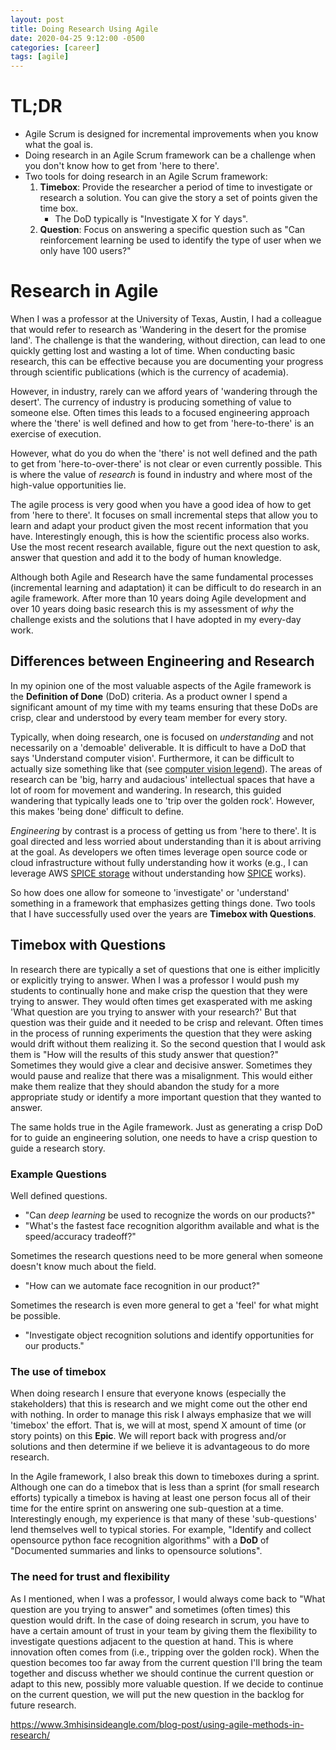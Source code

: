 ```yaml
---
layout: post
title: Doing Research Using Agile
date: 2020-04-25 9:12:00 -0500
categories: [career]
tags: [agile]
---
```


# TL;DR

* Agile Scrum is designed for incremental improvements when you know what the goal is.
* Doing research in an Agile Scrum framework can be a challenge when you don't know how to get from 'here to there'.
* Two tools for doing research in an Agile Scrum framework:
    1. **Timebox**: Provide the researcher a period of time to investigate or research a solution. You can give the story a set of points given the time box. 
        * The DoD typically is "Investigate X for Y days". 
    2. **Question**: Focus on answering a specific question such as "Can reinforcement learning be used to identify the type of user when we only have 100 users?"

# Research in Agile

When I was a professor at the University of Texas, Austin, I had a colleague that would refer to research as 'Wandering in the desert for the promise land'. The challenge is that the wandering, without direction, can lead to one quickly getting lost and wasting a lot of time. When conducting basic research, this can be effective because you are documenting your progress through scientific publications (which is the currency of academia). 

However, in industry, rarely can we afford years of 'wandering through the desert'. The currency of industry is producing something of value to someone else. Often times this leads to a focused engineering approach where the 'there' is well defined and how to get from 'here-to-there' is an exercise of execution.

However, what do you do when the 'there' is not well defined and the path to get from 'here-to-over-there' is not clear or even currently possible. This is where the value of *research* is found in industry and where most of the high-value opportunities lie.

The agile process is very good when you have a good idea of how to get from 'here to there'. It focuses on small incremental steps that allow you to learn and adapt your product given the most recent information that you have. Interestingly enough, this is how the scientific process also works. Use the most recent research available, figure out the next question to ask, answer that question and add it to the body of human knowledge.

Although both Agile and Research have the same fundamental processes (incremental learning and adaptation) it can be difficult to do research in an agile framework. After more than 10 years doing Agile development and over 10 years doing basic research this is my assessment of *why* the challenge exists and the solutions that I have adopted in my every-day work.

## Differences between Engineering and Research

In my opinion one of the most valuable aspects of the Agile framework is the **Definition of Done** (DoD) criteria. As a product owner I spend a significant amount of my time with my teams ensuring that these DoDs are crisp, clear and understood by every team member for every story.

Typically, when doing research, one is focused on *understanding* and not necessarily on a 'demoable' deliverable. It is difficult to have a DoD that says 'Understand computer vision'. Furthermore, it can be difficult to actually size something like that (see [computer vision legend](http://www.lyndonhill.com/opinion-cvlegends.html)). The areas of research can be 'big, harry and audacious' intellectual spaces that have a lot of room for movement and wandering. In research, this guided wandering that typically leads one to 'trip over the golden rock'. However, this makes 'being done' difficult to define.

*Engineering* by contrast is a process of getting us from 'here to there'. It is goal directed and less worried about understanding than it is about arriving at the goal. As developers we often times leverage open source code or cloud infrastructure without fully understanding how it works (e.g., I can leverage AWS [SPICE storage](https://docs.aws.amazon.com/quicksight/latest/user/managing-spice-capacity.html) without understanding how [SPICE](https://docs.aws.amazon.com/quicksight/latest/user/managing-spice-capacity.html) works).

So how does one allow for someone to 'investigate' or 'understand' something in a framework that emphasizes getting things done. Two tools that I have successfully used over the years are **Timebox with Questions**.

## Timebox with Questions

In research there are typically a set of questions that one is either implicitly or explicitly trying to answer. When I was a professor I would push my students to continually hone and make crisp the question that they were trying to answer. They would often times get exasperated with me asking 'What question are you trying to answer with your research?' But that question was their guide and it needed to be crisp and relevant. Often times in the process of running experiments the question that they were asking would drift without them realizing it. So the second question that I would ask them is "How will the results of this study answer that question?" Sometimes they would give a clear and decisive answer. Sometimes they would pause and realize that there was a misalignment. This would either make them realize that they should abandon the study for a more appropriate study or identify a more important question that they wanted to answer.

The same holds true in the Agile framework. Just as generating a crisp DoD for to guide an engineering solution, one needs to have a crisp question to guide a research story. 

### Example Questions

Well defined questions.

* "Can *deep learning* be used to recognize the words on our products?"
* "What's the fastest face recognition algorithm available and what is the speed/accuracy tradeoff?"

Sometimes the research questions need to be more general when someone doesn't know much about the field.

* "How can we automate face recognition in our product?"

Sometimes the research is even more general to get a 'feel' for what might be possible.

* "Investigate object recognition solutions and identify opportunities for our products."

### The use of timebox

When doing research I ensure that everyone knows (especially the stakeholders) that this is research and we might come out the other end with nothing. In order to manage this risk I always emphasize that we will 'timebox' the effort. That is, we will at most, spend X amount of time (or story points) on this **Epic**. We will report back with progress and/or solutions and then determine if we believe it is advantageous to do more research.

In the Agile framework, I also break this down to timeboxes during a sprint. Although one can do a timebox that is less than a sprint (for small research efforts) typically a timebox is having at least one person focus all of their time for the entire sprint on answering one sub-question at a time. Interestingly enough, my experience is that many of these 'sub-questions' lend themselves well to typical stories. For example, "Identify and collect opensource python face recognition algorithms" with a **DoD** of "Documented summaries and links to opensource solutions".

### The need for trust and flexibility

As I mentioned, when I was a professor, I would always come back to "What question are you trying to answer" and sometimes (often times) this question would drift. In the case of doing research in scrum, you have to have a certain amount of trust in your team by giving them the flexibility to investigate questions adjacent to the question at hand. This is where innovation often comes from (i.e., tripping over the golden rock). When the question becomes too far away from the current question I'll bring the team together and discuss whether we should continue the current question or adapt to this new, possibly more valuable question. If we decide to continue on the current question, we will put the new question in the backlog for future research.







https://www.3mhisinsideangle.com/blog-post/using-agile-methods-in-research/

